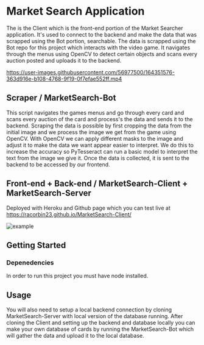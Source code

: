 # Market Search Application
The is the Client which is the front-end portion of the Market Searcher application. It's used to connect to the backend and make the data that was scrapped using the Bot portion, searchable. The data is scrapped using the Bot repo for this project which interacts with the video game. It navigates through the menus using OpenCV to detect certain objects and scans every auction posted and uploads it to the backend. 




https://user-images.githubusercontent.com/56977500/164351576-363d916e-b108-4768-9f19-0f7efae552ff.mp4



## Scraper / MarketSearch-Bot
This script navigates the games menus and go through every card and scans every auction of the card and process's the data and sends it to the backend.
Scraping the data is possible by first cropping the data from the initial image and we process the image we get from the game using OpenCV. With OpenCV we can apply different masks to the image and adjust it to make the data we want appear easier to interpret. We do this to increase the accuracy so PyTesseract can run a basic model to interpret the text from the image we give it. Once the data is collected, it is sent to the backend to be accessed by our frontend.


## Front-end + Back-end / MarketSearch-Client + MarketSearch-Server
Deployed with Heroku and Github page which you can test live at https://racorbin23.github.io/MarketSearch-Client/

![example](https://user-images.githubusercontent.com/56977500/164600739-ab0da7de-ef2c-4777-a13b-1eecca7bff72.PNG)

## Getting Started

### Depenedencies
In order to run this project you must have node installed. 


## Usage
You will also need to setup a local backend connection by cloning MarketSearch-Server with local version of the database running. After cloning the Client and setting up the backend and database locally you can make your own database of cards by running the MarketSearch-Bot which will gather the data and upload it to the local database.


